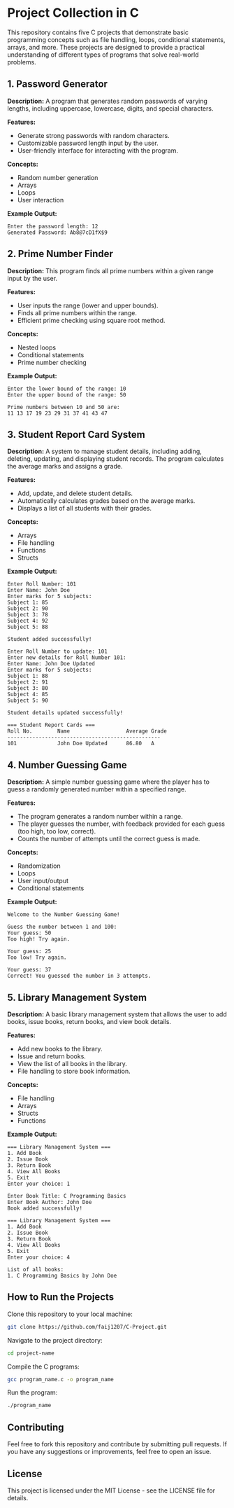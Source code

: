 # Project Collection in C

This repository contains five C projects that demonstrate basic programming concepts such as file handling, loops, conditional statements, arrays, and more. These projects are designed to provide a practical understanding of different types of programs that solve real-world problems.

## 1. Password Generator

**Description:**
A program that generates random passwords of varying lengths, including uppercase, lowercase, digits, and special characters.

**Features:**

- Generate strong passwords with random characters.
- Customizable password length input by the user.
- User-friendly interface for interacting with the program.

**Concepts:**

- Random number generation
- Arrays
- Loops
- User interaction

**Example Output:**

```plaintext
Enter the password length: 12
Generated Password: Ab8@7cD1fX$9
```

## 2. Prime Number Finder

**Description:**
This program finds all prime numbers within a given range input by the user.

**Features:**

- User inputs the range (lower and upper bounds).
- Finds all prime numbers within the range.
- Efficient prime checking using square root method.

**Concepts:**

- Nested loops
- Conditional statements
- Prime number checking

**Example Output:**

```plaintext
Enter the lower bound of the range: 10
Enter the upper bound of the range: 50

Prime numbers between 10 and 50 are:
11 13 17 19 23 29 31 37 41 43 47
```

## 3. Student Report Card System

**Description:**
A system to manage student details, including adding, deleting, updating, and displaying student records. The program calculates the average marks and assigns a grade.

**Features:**

- Add, update, and delete student details.
- Automatically calculates grades based on the average marks.
- Displays a list of all students with their grades.

**Concepts:**

- Arrays
- File handling
- Functions
- Structs

**Example Output:**

```plaintext
Enter Roll Number: 101
Enter Name: John Doe
Enter marks for 5 subjects:
Subject 1: 85
Subject 2: 90
Subject 3: 78
Subject 4: 92
Subject 5: 88

Student added successfully!

Enter Roll Number to update: 101
Enter new details for Roll Number 101:
Enter Name: John Doe Updated
Enter marks for 5 subjects:
Subject 1: 88
Subject 2: 91
Subject 3: 80
Subject 4: 85
Subject 5: 90

Student details updated successfully!

=== Student Report Cards ===
Roll No.        Name                  Average Grade
-------------------------------------------------
101             John Doe Updated      86.80   A
```

## 4. Number Guessing Game

**Description:**
A simple number guessing game where the player has to guess a randomly generated number within a specified range.

**Features:**

- The program generates a random number within a range.
- The player guesses the number, with feedback provided for each guess (too high, too low, correct).
- Counts the number of attempts until the correct guess is made.

**Concepts:**

- Randomization
- Loops
- User input/output
- Conditional statements

**Example Output:**

```plaintext
Welcome to the Number Guessing Game!

Guess the number between 1 and 100:
Your guess: 50
Too high! Try again.

Your guess: 25
Too low! Try again.

Your guess: 37
Correct! You guessed the number in 3 attempts.
```

## 5. Library Management System

**Description:**
A basic library management system that allows the user to add books, issue books, return books, and view book details.

**Features:**

- Add new books to the library.
- Issue and return books.
- View the list of all books in the library.
- File handling to store book information.

**Concepts:**

- File handling
- Arrays
- Structs
- Functions

**Example Output:**

```plaintext
=== Library Management System ===
1. Add Book
2. Issue Book
3. Return Book
4. View All Books
5. Exit
Enter your choice: 1

Enter Book Title: C Programming Basics
Enter Book Author: John Doe
Book added successfully!

=== Library Management System ===
1. Add Book
2. Issue Book
3. Return Book
4. View All Books
5. Exit
Enter your choice: 4

List of all books:
1. C Programming Basics by John Doe
```

## How to Run the Projects

Clone this repository to your local machine:

```bash
git clone https://github.com/faij1207/C-Project.git
```

Navigate to the project directory:

```bash
cd project-name
```

Compile the C programs:

```bash
gcc program_name.c -o program_name
```

Run the program:

```bash
./program_name
```

## Contributing

Feel free to fork this repository and contribute by submitting pull requests. If you have any suggestions or improvements, feel free to open an issue.

## License

This project is licensed under the MIT License - see the LICENSE file for details.
